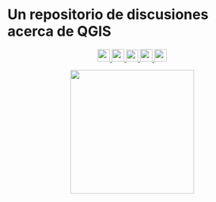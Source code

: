 # **Un repositorio de discusiones acerca de QGIS**
<p align="center">
 <a href="https://github.com/qgispe"><img src="https://img.shields.io/badge/QGISPeru-%235cad1d.svg?&style=for-the-badge&logo=qgis&logoColor=white" height=25>
 </a>
 <a href = "https://twitter.com/qgispe">
 <img src= "https://img.shields.io/badge/Twitter-1DA1F2?style=for-the-badge&logo=twitter&logoColor=white" height=25>
 </a>
 <a href = "https://www.youtube.com/channel/UCj5_XjZ-KpYBYhyrpjXJjcA">
 <img src= "https://img.shields.io/badge/YouTube-FF0000?style=for-the-badge&logo=youtube&logoColor=white" height=24>
 </a>
 <a href = "https://www.facebook.com/qgispe">
 <img src= "https://img.shields.io/badge/Facebook-1877F2?style=for-the-badge&logo=facebook&logoColor=white" height=25>
 </a>
 <a href = "https://www.linkedin.com/in/grupo-oficial-de-usuarios-qgis-per%C3%BA-2435631b8/">
 <img src= "https://img.shields.io/badge/LinkedIn-0077B5?style=for-the-badge&logo=linkedin&logoColor=white" height=25>
 </a>
</p>
<p align="center">
 <img src= "https://avatars.githubusercontent.com/u/68319150?s=400&u=6e1f99cb05da4a5adb96f21209f481f5fa01c60f&v=4" height=250>
<p>
